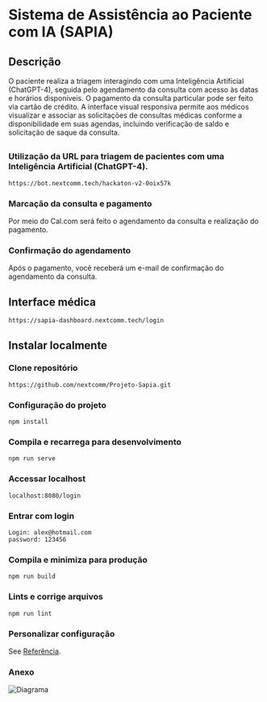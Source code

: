 # Sistema de Assistência ao Paciente com IA (SAPIA)

## Descrição

O paciente realiza a triagem interagindo com uma Inteligência Artificial (ChatGPT-4), seguida pelo agendamento da consulta com acesso às datas e horários disponíveis. O pagamento da consulta particular pode ser feito via cartão de crédito. A interface visual responsiva permite aos médicos visualizar e associar as solicitações de consultas médicas conforme a disponibilidade em suas agendas, incluindo verificação de saldo e solicitação de saque da consulta.

##

### Utilização da URL para triagem de pacientes com uma Inteligência Artificial (ChatGPT-4).
```
https://bot.nextcomm.tech/hackaton-v2-0oix57k 
```

### Marcação da consulta e pagamento

Por meio do Cal.com será feito o agendamento da consulta e realização do pagamento.

### Confirmação do agendamento

Após o pagamento, você receberá um e-mail de confirmação do agendamento da consulta.

##

## Interface médica
```
https://sapia-dashboard.nextcomm.tech/login
```
##

## Instalar localmente

### Clone repositório
```
https://github.com/nextcomm/Projeto-Sapia.git
```

### Configuração do projeto
```
npm install
```

### Compila e recarrega para desenvolvimento
```
npm run serve
```
### Accessar localhost
```
localhost:8080/login
```
### Entrar com login
```
Login: alex@hotmail.com
password: 123456
```

### Compila e minimiza para produção
```
npm run build
```

### Lints e corrige arquivos
```
npm run lint
```

### Personalizar configuração
See [Referência](https://cli.vuejs.org/config/).

### Anexo
![Diagrama](https://lh3.googleusercontent.com/pw/AP1GczNThVY_TLInVxuThLkbV10sXNAFyqPZh1tD-nkMdX2wHVSNoH72gWq28dEjdRifZ8mI5x5kHCGgu2VsqkLVLJGwg4AIQv8yusa2Q3IoC6USrvsfIowR97ujlvTXghOQWjWDWlrttqxB0Mfhoex3CJ3a_spF1QZKiwN7hHyVaWe7ibCotklxs8IlhZ1gsjrc9Va0EYN_gL7A62lGmytvKAwVjeMPFnnNB0QxugQkJkoV5FGEqBV5kRq21pcYA4UPnQnd0TzqIjgvpQHHbCrQwWJm3vM6KEStOe86liXv8IZ49nZOId9SjeU8UHbtZxyo2tAflYIine7JL6wYxh6uHuxxOELUs-9SMdSm5EDmgRjpuIroKEt59pnvWt7bwfPHvX8Bdhf1OJGIH1PgvVCOjSXtbGcT7Ud1RMGVhFrFvDPTwPQPPRQa8YpiC4U6NtluJbgGGmalqMdbFmM4I3iNuI_SWHl-D14YWgPjSf6vdifgc_Ewj493rnoIcYptv2xh1xZU76-QpNimjcQRdyTIh1_8zSMc-Pp8lHoidls-n6THvQi9wd_f06l9LNaEJvid2NlN20fttYCb2rUeGbyCQWzyvJvdxYwayzoMsPGrv3Mzx8GcWPjMXbnhFBkh2gDXppRXqBDt2dIe0dcODgtE9cELadFxn6MvJ_0QhnJ78QC_aKkfyU5DRlJ2JExLyiz-wiFFaJvKHXxwmOteDF9rweVKuqUhnxdZLpT0Eq19H3NKIMcxwzlTcdScYaqGBYJkR94w13E33VtPfh_smlbXcRcJOz7oi3W-AmeiF7CnN_g8iW7MvQQy6UI4gf2nb5he9exA1sA9GkNWnmFhDJ_SWgz03ibTtmkhxqYMBnnE7BSOX7IBJuRgYr5WU-Kef3Qay2rEBbZMph08FUjaKxtAyps=w723-h321-s-no-gm?authuser=0)
